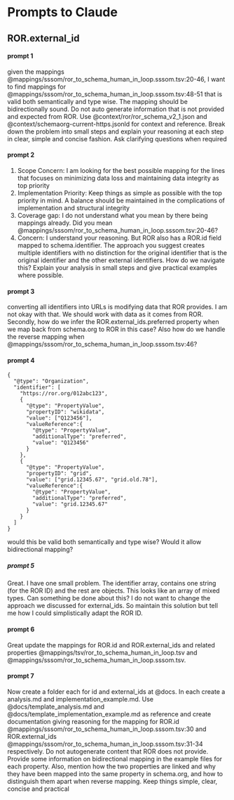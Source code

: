# Prompts to Claude
## ROR.external_id
#### prompt 1
given the mappings @mappings/sssom/ror_to_schema_human_in_loop.sssom.tsv:20-46, I want to find mappings for @mappings/sssom/ror_to_schema_human_in_loop.sssom.tsv:48-51 that is valid  both semantically and type wise. The mapping should be bidirectionally sound. Do not auto generate information that is not provided and expected from ROR. Use @context/ror/ror_schema_v2_1.json and @context/schemaorg-current-https.jsonld for context and reference. Break down the problem into small steps and explain your reasoning at each step in clear, simple and concise fashion. Ask clarifying questions when required

#### prompt 2
1. Scope Concern: I am looking for the best possible mapping for the lines that focuses on minimizing data loss and maintaining data integrity as top priority
2. Implementation Priority: Keep things as simple as possible with the top priority in mind. A balance should be maintained in the complications of implementation and structural integrity
3. Coverage gap: I do not understand what you mean by there being mappings already. Did you mean @mappings/sssom/ror_to_schema_human_in_loop.sssom.tsv:20-46?
4. Concern: I understand your reasoning. But ROR also has a ROR.id field mapped to schema.identifier. The approach you suggest creates multiple identifiers with no distinction for the original identifier that is the original identifier and the other external identifiers. How do we navigate this? Explain your analysis in small steps and give practical examples where possible.

#### prompt 3
converting all identifiers into URLs is modifying data that ROR provides. I am not okay with that. We should work with data as it comes from ROR. Secondly, how do we infer the ROR.external_ids.preferred property when we map back from schema.org to ROR in this case? Also how do we handle the reverse mapping when @mappings/sssom/ror_to_schema_human_in_loop.sssom.tsv:46?

#### prompt 4
```
{
  "@type": "Organization",
  "identifier": [
    "https://ror.org/012abc123",
    {
      "@type": "PropertyValue",
      "propertyID": "wikidata",
      "value": ["Q123456"],
      "valueReference":{
        "@type": "PropertyValue",
        "additionalType": "preferred",
        "value": "Q123456"
      }
    },
    {
      "@type": "PropertyValue",
      "propertyID": "grid",
      "value": ["grid.12345.67", "grid.old.78"],
      "valueReference":{
        "@type": "PropertyValue",
        "additionalType": "preferred",
        "value": "grid.12345.67"
      }
    }
  ]
}
```
would this be valid both semantically and type wise? Would it allow bidirectional mapping?

##### prompt 5
Great. I have one small problem. The identifier array, contains one string (for the ROR ID) and the rest are objects. This looks like an array of mixed types. Can something be done about this? I do not want to change the approach we discussed for external_ids. So maintain this solution but tell me how I could simplistically adapt the ROR ID.

#### prompt 6
Great update the mappings for ROR.id and ROR.external_ids and related properties @mappings/tsv/ror_to_schema_human_in_loop.tsv and @mappings/sssom/ror_to_schema_human_in_loop.sssom.tsv.

#### prompt 7
Now create a folder each for id and external_ids at @docs. In each create a analysis.md and implementation_example.md. Use @docs/template_analysis.md and @docs/template_implementation_example.md as reference and create documentation giving reasoning for the mapping for ROR.id @mappings/sssom/ror_to_schema_human_in_loop.sssom.tsv:30 and ROR.external_ids @mappings/sssom/ror_to_schema_human_in_loop.sssom.tsv:31-34 respectively. Do not autogenerate content that ROR does not provide. Provide some information on bidirectional mapping in the example files for each property. Also, mention how the two properties are linked and why they have been mapped into the same property in schema.org, and how to distinguish them apart when reverse mapping. Keep things simple, clear, concise and practical
